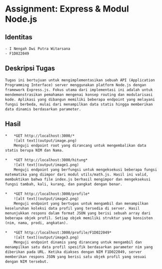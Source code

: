 # Assignment: Express & Modul Node.js

## Identitas
    - I Nengah Dwi Putra Witarsana
    - F1D022049

## Deskripsi Tugas
    Tugas ini bertujuan untuk mengimplementasikan sebuah API (Application Programming Interface) server menggunakan platform Node.js dengan framework Express.js. Fokus utama dari implementasi ini adalah untuk mendemonstrasikan pemahaman mengenai konsep routing dan modularisasi kode. Aplikasi yang dibangun memiliki beberapa endpoint yang melayani fungsi berbeda, mulai dari menampilkan data statis hingga memberikan data dinamis berdasarkan parameter.

## Hasil
    *   *GET http://localhost:3000/*
        ![alt text](output/image.png)
        Menguji endpoint root yang dirancang untuk mengembalikan data statis berupa NIM dan Nama.

    *   *GET http://localhost:3000/hitung*
        ![alt text](output/image1.png)
        Menguji endpoint yang berfungsi untuk mengeksekusi beberapa fungsi matematika yang diimpor dari modul utils/math.js. Hasil ini valid, membuktikan bahwa file index.js berhasil mengimpor dan mengeksekusi fungsi tambah, kali, kurang, dan pangkat dengan benar.

    *   *GET http://localhost:3000/profile*
        ![alt text](output/image2.png)
        Menguji endpoint yang bertugas untuk mengambil dan menampilkan keseluruhan koleksi data profil yang tersedia di server. Hasil menunjukkan respons dalam format JSON yang berisi sebuah array dari beberapa objek profil. Setiap objek memiliki struktur yang konsisten (nim, nama, prodi, angkatan).

    *   *GET http://localhost:3000/profile/F1D022049*
        ![alt text](output/image3.png)
        Menguji endpoint dinamis yang dirancang untuk mengambil dan menampilkan satu data profil spesifik berdasarkan parameter nim yang diberikan pada URL. Ketika diakses dengan NIM F1D022049, server memberikan respons JSON yang berisi satu objek profil yang sesuai dengan NIM tersebut.
